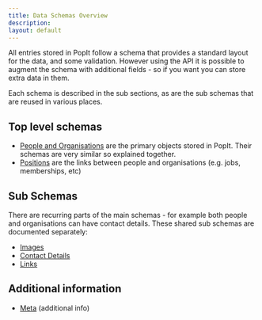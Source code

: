 ```yaml
---
title: Data Schemas Overview
description: 
layout: default
---
```


All entries stored in PopIt follow a schema that provides a standard layout for the data, and some validation. However using the API it is possible to augment the schema with additional fields - so if you want you can store extra data in them.

Each schema is described in the sub sections, as are the sub schemas that are reused in various places.

## Top level schemas

  * [People and Organisations](person-and-organisation) are the primary objects stored in PopIt. Their schemas are very similar so explained together.
  * [Positions](position) are the links between people and organisations (e.g. jobs, memberships, etc)

## Sub Schemas

There are recurring parts of the main schemas - for example both people and organisations can have contact details. These shared sub schemas are documented separately:

  * [Images](image)
  * [Contact Details](contact-detail)
  * [Links](link)

## Additional information

  * [Meta](meta) (additional info)
